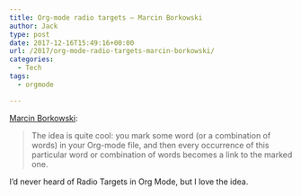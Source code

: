 ```yaml
---
title: Org-mode radio targets – Marcin Borkowski
author: Jack
type: post
date: 2017-12-16T15:49:16+00:00
url: /2017/org-mode-radio-targets-marcin-borkowski/
categories:
  - Tech
tags:
  - orgmode

---
```

[Marcin Borkowski][1]:

> The idea is quite cool: you mark some word (or a combination of words) in your Org-mode file, and then every occurrence of this particular word or combination of words becomes a link to the marked one.

I’d never heard of Radio Targets in Org Mode, but I love the idea.

 [1]: http://mbork.pl/2017-11-27_Org-mode_radio_targets